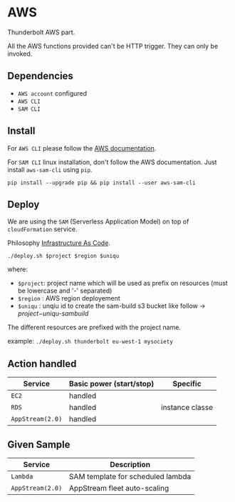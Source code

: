 # AWS

Thunderbolt AWS part.

All the AWS functions provided can't be HTTP trigger. They can only be invoked.

## Dependencies

  - `AWS account` configured
  - `AWS CLI`
  - `SAM CLI`

## Install

For `AWS CLI` please follow the [AWS documentation](https://docs.aws.amazon.com/cli/latest/userguide/install-cliv2.html).

For `SAM CLI` linux installation, don't follow the AWS documentation. Just install `aws-sam-cli` using `pip`.

`pip install --upgrade pip && pip install --user aws-sam-cli`

## Deploy

We are using the `SAM` (Serverless Application Model) on top of `cloudFormation` service.

Philosophy [Infrastructure As Code](https://en.wikipedia.org/wiki/Infrastructure_as_code).

`./deploy.sh $project $region $uniqu`

where:
  - `$project`: project name which will be used as prefix on resources (must be lowercase and '-' separated)
  - `$region` : AWS region deployement
  - `$uniqu`  : unqiu id to create the sam-build s3 bucket like follow -> _$project-$uniqu-sambuild_

The different resources are prefixed with the project name.

example: `./deploy.sh thunderbolt eu-west-1 mysociety`

## Action handled

| Service           | Basic power (start/stop) | Specific                                      |
|-------------------|--------------------------|-----------------------------------------------|
| `EC2`             | handled                  |                                               |
| `RDS`             | handled                  | instance classe                               |
| `AppStream(2.0)`  | handled                  |                                               |


## Given Sample

| Service           | Description                           |
|-------------------|---------------------------------------|
| `Lambda`          | SAM template for scheduled lambda     |
| `AppStream(2.0)`  | AppStream fleet auto-scaling          |